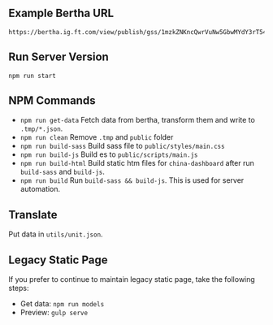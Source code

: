 ## Example Bertha URL
```
https://bertha.ig.ft.com/view/publish/gss/1mzkZNKncQwrVuNw5GbwMYdY3rT54N8vaGXFEhjnJoJA/data,credits,groups,options
```

## Run Server Version
```
npm run start
```

## NPM Commands

* `npm run get-data` Fetch data from bertha, transform them and write to `.tmp/*.json`.
* `npm run clean` Remove `.tmp` and `public` folder
* `npm run build-sass` Build sass file to `public/styles/main.css`
* `npm run build-js` Build es to `public/scripts/main.js`
* `npm run build-html` Build static htm files for `china-dashboard` after run `build-sass` and `build-js`.
* `npm run build` Run `build-sass && build-js`. This is used for server automation.

## Translate

Put data in `utils/unit.json`.

## Legacy Static Page
If you prefer to continue to maintain legacy static page, take the following steps:

* Get data: `npm run models`
* Preview: `gulp serve`